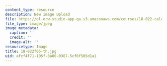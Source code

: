 ```yaml
---
content_type: resource
description: New image Upload
file: https://ol-ocw-studio-app-qa.s3.amazonaws.com/courses/18-022-calculus-of-several-variables-fall-2010/afcf4f71105f8a8003875cf6f505d1a1_18-022f05-th.jpg
file_type: image/jpeg
image_metadata:
  caption: ''
  credit: ''
  image-alt: ''
resourcetype: Image
title: 18-022f05-th.jpg
uid: afcf4f71-105f-8a80-0387-5cf6f505d1a1
---
```


